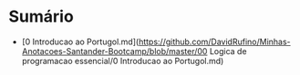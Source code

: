 # Sumário

- [0 Introducao ao Portugol.md](https://github.com/DavidRufino/Minhas-Anotacoes-Santander-Bootcamp/blob/master/00 Logica de programacao essencial/0 Introducao ao Portugol.md)

